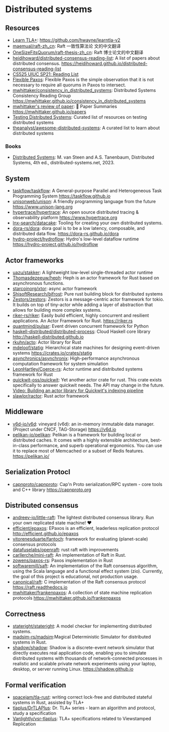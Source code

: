 # Distributed systems

## Resources

- [Learn TLA+](https://learntla.com/): https://github.com/hwayne/learntla-v2
- [maemual/raft-zh_cn](https://github.com/maemual/raft-zh_cn): Raft 一致性算法论
  文的中文翻译
- [OneSizeFitsQuorum/raft-thesis-zh_cn](https://github.com/OneSizeFitsQuorum/raft-thesis-zh_cn):
  Raft 博士论文的中文翻译
- [heidihoward/distributed-consensus-reading-list](https://github.com/heidihoward/distributed-consensus-reading-list):
  A list of papers about distributed consensus.
  <https://heidihoward.github.io/distributed-consensus-reading-list>
- [CS525 UIUC SP21: Reading List](https://docs.google.com/document/d/1gWQ_Uk60zIH6PvP1P4NYzz4TvrKWGCnltySBxwkradM/)
- [Flexible Paxos](https://fpaxos.github.io/): Flexible Paxos is the simple
  observation that it is not necessary to require all quorums in Paxos to
  intersect.
- [mwhittaker/consistency_in_distributed_systems](https://github.com/mwhittaker/consistency_in_distributed_systems):
  Distributed Systems Consistency Reading Group
  <https://mwhittaker.github.io/consistency_in_distributed_systems>
- [mwhittaker's review of paper](https://mwhittaker.github.io/papers/): 📄 Paper
  Summaries <https://mwhittaker.github.io/papers>
- [Testing Distributed Systems](https://asatarin.github.io/testing-distributed-systems/):
  Curated list of resources on testing distributed systems
- [theanalyst/awesome-distributed-systems](https://github.com/theanalyst/awesome-distributed-systems):
  A curated list to learn about distributed systems

### Books

- [Distributed Systems](https://www.distributed-systems.net/): M. van Steen and
  A.S. Tanenbaum, Distributed Systems, 4th ed., distributed-systems.net, 2023.

## System

- [taskflow/taskflow](https://github.com/taskflow/taskflow): A General-purpose
  Parallel and Heterogeneous Task Programming System
  <https://taskflow.github.io>
- [unisonweb/unison](https://github.com/unisonweb/unison): A friendly
  programming language from the future <https://www.unison-lang.org>
- [hypertrace/hypertrace](https://github.com/hypertrace/hypertrace): An open
  source distributed tracing & observability platform
  <https://www.hypertrace.org>
- [lnx-search/datacake](https://github.com/lnx-search/datacake): Tooling for
  creating your own distributed systems.
- [dora-rs/dora](https://github.com/dora-rs/dora): dora goal is to be a low
  latency, composable, and distributed data flow.
  <https://dora-rs.github.io/dora>
- [hydro-project/hydroflow](https://github.com/hydro-project/hydroflow): Hydro's
  low-level dataflow runtime <https://hydro-project.github.io/hydroflow>

## Actor frameworks

- [uazu/stakker](https://github.com/uazu/stakker): A lightweight low-level
  single-threaded actor runtime
- [Thomasdezeeuw/heph](https://github.com/Thomasdezeeuw/heph): Heph is an actor
  framework for Rust based on asynchronous functions.
- [starcoinorg/xtor](https://github.com/starcoinorg/xtor): async actor framework
- [ShisoftResearch/bifrost](https://github.com/ShisoftResearch/bifrost): Pure
  rust building block for distributed systems
- [Zestors/zestors](https://github.com/Zestors/zestors): Zestors is a
  message-centric actor framework for tokio. It builds on top of tiny-actor
  while adding a layer of abstraction that allows for building more complex
  systems.
- [riker-rs/riker](https://github.com/riker-rs/riker/): Easily build efficient,
  highly concurrent and resilient applications. An Actor Framework for Rust.
  <https://riker.rs>
- [quantmind/pulsar](https://github.com/quantmind/pulsar): Event driven
  concurrent framework for Python
- [haskell-distributed/distributed-process](https://github.com/haskell-distributed/distributed-process):
  Cloud Haskell core library <http://haskell-distributed.github.io>
- [rkuhn/acto](https://github.com/rkuhn/acto): Actor library for Rust
- [mdeloof/statig](https://github.com/mdeloof/statig): Hierarchical state
  machines for designing event-driven systems <https://crates.io/crates/statig>
- [asynchronics/asynchronix](https://github.com/asynchronics/asynchronix):
  High-performance asynchronous computation framework for system simulation
- [LeonHartley/Coerce-rs](https://github.com/LeonHartley/Coerce-rs): Actor
  runtime and distributed systems framework for Rust
- [quickwit-oss/quickwit](https://github.com/quickwit-oss/quickwit/tree/main/quickwit/quickwit-actors):
  Yet another actor crate for rust. This crate exists specifically to answer
  quickwit needs. The API may change in the future.
  [Video: Building an actor library for Quickwit's indexing pipeline](https://fosdem.org/2023/schedule/event/building_an_actor_library_for_quickwits_indexing_pipeline/)
- [slawlor/ractor](https://github.com/slawlor/ractor): Rust actor framework

## Middleware

- [v6d-io/v6d](https://github.com/v6d-io/v6d): vineyard (v6d): an in-memory
  immutable data manager. (Project under CNCF, TAG-Storage) <https://v6d.io>
- [pelikan-io/pelikan](https://github.com/pelikan-io/pelikan): Pelikan is a
  framework for building local or distributed caches. It comes with a highly
  extensible architecture, best-in-class performance, and superb operational
  ergonomics. You can use it to replace most of Memcached or a subset of Redis
  features. <https://pelikan.io/>

## Serialization Protocl

- [capnproto/capnproto](https://github.com/capnproto/capnproto): Cap'n Proto
  serialization/RPC system - core tools and C++ library <https://capnproto.org>

## Distributed consensus

- [andreev-io/little-raft](https://github.com/andreev-io/little-raft): The
  lightest distributed consensus library. Run your own replicated state machine!
  ❤️
- [efficient/epaxos](https://github.com/efficient/epaxos): EPaxos is an
  efficient, leaderless replication protocol <http://efficient.github.io/epaxos>
- [vitorenesduarte/fantoch](https://github.com/vitorenesduarte/fantoch):
  framework for evaluating (planet-scale) consensus protocols
- [datafuselabs/openraft](https://github.com/datafuselabs/openraft): rust raft
  with improvements
- [carllerche/mini-raft](https://github.com/carllerche/mini-raft): An
  implementation of Raft in Rust.
- [zowens/paxos-rs](https://github.com/zowens/paxos-rs): Paxos implementation in
  Rust
- [softwaremill/saft](https://github.com/softwaremill/saft): An implementation
  of the Raft consensus algorithm, using the Scala language and a functional
  effect system (zio). Currently, the goal of this project is educational, not
  production usage.
- [canonical/raft](https://github.com/canonical/raft): C implementation of the
  Raft consensus protocol <https://raft.readthedocs.io>
- [mwhittaker/frankenpaxos](https://github.com/mwhittaker/frankenpaxos): A
  collection of state machine replication protocols
  <https://mwhittaker.github.io/frankenpaxos>

## Correctness

- [stateright/stateright](https://github.com/stateright/stateright): A model
  checker for implementing distributed systems.
- [madsim-rs/madsim](https://github.com/madsim-rs/madsim):Magical Deterministic
  Simulator for distributed systems in Rust.
- [shadow/shadow](https://github.com/shadow/shadow): Shadow is a discrete-event
  network simulator that directly executes real application code, enabling you
  to simulate distributed systems with thousands of network-connected processes
  in realistic and scalable private network experiments using your laptop,
  desktop, or server running Linux. <https://shadow.github.io>

## Formal verification

- [spacejam/tla-rust](https://github.com/spacejam/tla-rust): writing correct
  lock-free and distributed stateful systems in Rust, assisted by TLA+
- [tlaplus/DrTLAPlus](https://github.com/tlaplus/DrTLAPlus): Dr. TLA+ series -
  learn an algorithm and protocol, study a specification
- [Vanlightly/vsr-tlaplus](https://github.com/Vanlightly/vsr-tlaplus): TLA+
  specifications related to Viewstamped Replication
